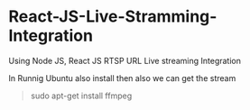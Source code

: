 # React-JS-Live-Stramming-Integration
Using Node JS, React JS RTSP URL Live streaming Integration


In Runnig Ubuntu also install then also we can get the stream
>sudo apt-get install ffmpeg
